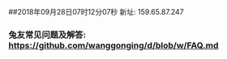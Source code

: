 ##2018年09月28日07时12分07秒 新址: 159.65.87.247
### 兔友常见问题及解答: https://github.com/wanggonging/d/blob/w/FAQ.md
